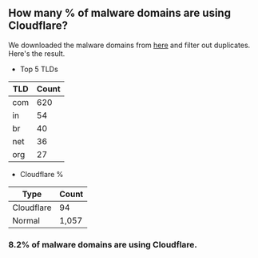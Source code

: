 ## How many % of malware domains are using Cloudflare?


We downloaded the malware domains from [here](https://urlhaus.abuse.ch) and filter out duplicates.
Here's the result.


[//]: # (start replacement)


- Top 5 TLDs

| TLD | Count |
| --- | --- |
| com | 620 |
| in | 54 |
| br | 40 |
| net | 36 |
| org | 27 |


- Cloudflare %

| Type | Count |
| --- | --- |
| Cloudflare | 94 |
| Normal | 1,057 |


### 8.2% of malware domains are using Cloudflare.